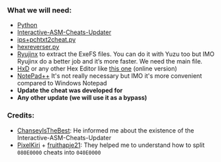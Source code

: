 ### What we will need:

- [Python](https://www.python.org/downloads/)
- [Interactive-ASM-Cheats-Updater](https://github.com/zzpong/Interactive-ASM-Cheats-Updater/releases)
- [ips+pchtxt2cheat.py](https://github.com/StevensND/ghidra-port-mods-guide/blob/main/Cheat%20to%20.pchtxt/Files%20Required/ips%2Bpchtxt2cheat.py)
- [hexreverser.py](https://github.com/StevensND/ghidra-port-mods-guide/blob/main/Cheat%20to%20.pchtxt/Files%20Required/hexreverser.py)
- [Ryujinx](https://ryujinx.org/download/) to extract the ExeFS files. You can do it with Yuzu too but IMO Ryujinx do a better job and it’s more faster. We need the main file.
- [HxD](https://mh-nexus.de/en/downloads.php?product=HxD20) or any other Hex Editor like [this one](https://hexed.it/) (online version)
- [NotePad++](https://notepad-plus-plus.org/downloads/) It's not really necessary but IMO it's more convenient compared to Windows Notepad
-	**Update the cheat was developed for**
-	**Any other update (we will use it as a bypass)**

### Credits:

- [ChanseyIsTheBest](https://github.com/ChanseyIsTheBest): He informed me about the existence of the Interactive-ASM-Cheats-Updater
- [PixelKiri](https://www.reddit.com/user/pixelkiri) + [fruithapje21](https://www.reddit.com/user/fruithapje21/): They helped me to understand how to split `080E0000` cheats into `040E0000`
